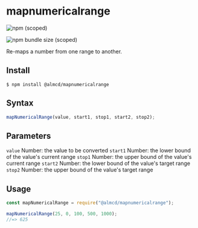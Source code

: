# mapnumericalrange

![npm (scoped)](https://img.shields.io/npm/v/almcd/mapnumericalrange.svg)

![npm bundle size (scoped)](https://img.shields.io/bundlephobia/min/almcd/mapnumericalrange.svg)

Re-maps a number from one range to another.

## Install
```
$ npm install @almcd/mapnumericalrange
```

## Syntax
```js
mapNumericalRange(value, start1, stop1, start2, stop2);
```

## Parameters
`value`	Number: the value to be converted
`start1` Number: the lower bound of the value's current range
`stop1`	Number: the upper bound of the value's current range
`start2` Number: the lower bound of the value's target range
`stop2` Number: the upper bound of the value's target range

## Usage
```js
const mapNumericalRange = require("@almcd/mapnumericalrange");

mapNumericalRange(25, 0, 100, 500, 1000);
//=> 625
```